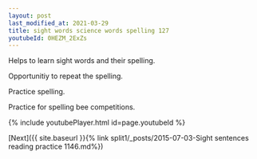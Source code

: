 ```yaml
---
layout: post
last_modified_at: 2021-03-29
title: sight words science words spelling 127
youtubeId: 0HEZM_2ExZs
---
```

 
 
Helps to learn sight words and their spelling.

Opportunitiy to repeat the spelling. 

Practice spelling. 
 
Practice for spelling bee competitions. 
 
{% include youtubePlayer.html id=page.youtubeId %}
 
 

[Next]({{ site.baseurl }}{% link  split1/_posts/2015-07-03-Sight sentences reading practice 1146.md%})
 
